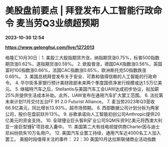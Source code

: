 # 美股盘前要点 | 拜登发布人工智能行政命令 麦当劳Q3业绩超预期

**2023-10-30 12:54**

**https://www.gelonghui.com/live/1272013**

格隆汇10月30日｜1. 美股三大股指期货齐涨，纳指期货涨0.75%，标普500指数期货涨0.62%，道指期货涨0.59%。 2. 欧股普涨，德国DAX指数涨0.56%，英国富时100指数涨0.66%，法国CAC指数涨0.65%，欧洲斯托克50指数跌涨0.69%。 3. 美国总统拜登发布关于安全、可靠和值得信赖的人工智能的行政命令。 4. 华尔街多家银行预计美财政部未来两个季度国债净发行规模或达1.5万亿美元。 5. 继福特汽车之后，Stellantis与美国汽车工会UAW达成初步协议，拟加薪25%并提供生活成本补助。此外，UAW宣布在通用汽车扩大罢工范围。 6. 法拉第未来计划11月交付五台FF 91 2.0 Futurist Alliance。 7. 麦当劳2023年Q3营收66.9亿美元，同比增长13.93%，超市场预期。 8. 西部数据公司计划分拆为两家公司，股价在盘前跃升13%。 9. 谷歌承诺向人工智能初创公司Anthropic提供20亿美元的资金支持。 10. 全球锂业巨头智利矿业公司SQM斥资9亿美元将西澳大利亚一座巨型锂矿项目收入囊中。 11. 美国第二大有线电视提供商Charter因与迪士尼纠纷损失10万名用户。 12. 美国汽车业罢工持续，通用汽车近4000名工人加入罢工。 美股时段值得关注的事件： 22：30 美国10月达拉斯联储商业活动指数